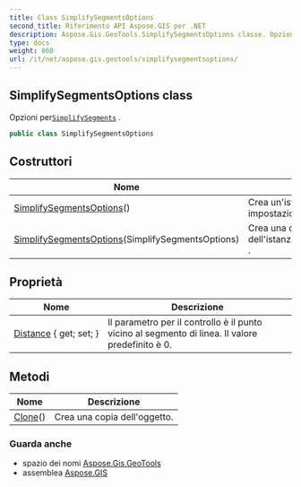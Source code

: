 ```yaml
---
title: Class SimplifySegmentsOptions
second_title: Riferimento API Aspose.GIS per .NET
description: Aspose.Gis.GeoTools.SimplifySegmentsOptions classe. Opzioni perSimplifySegments .
type: docs
weight: 860
url: /it/net/aspose.gis.geotools/simplifysegmentsoptions/
---
```

## SimplifySegmentsOptions class

Opzioni per[`SimplifySegments`](../geometryoperations/simplifysegments/) .

```csharp
public class SimplifySegmentsOptions
```

## Costruttori

| Nome | Descrizione |
| --- | --- |
| [SimplifySegmentsOptions](simplifysegmentsoptions/#constructor)() | Crea un'istanza con campi init per impostazione predefinita. |
| [SimplifySegmentsOptions](simplifysegmentsoptions/#constructor_1)(SimplifySegmentsOptions) | Crea una copia dell'istanza`SimplifySegmentsOptions` . |

## Proprietà

| Nome | Descrizione |
| --- | --- |
| [Distance](../../aspose.gis.geotools/simplifysegmentsoptions/distance/) { get; set; } | Il parametro per il controllo è il punto vicino al segmento di linea. Il valore predefinito è 0. |

## Metodi

| Nome | Descrizione |
| --- | --- |
| [Clone](../../aspose.gis.geotools/simplifysegmentsoptions/clone/)() | Crea una copia dell'oggetto. |

### Guarda anche

* spazio dei nomi [Aspose.Gis.GeoTools](../../aspose.gis.geotools/)
* assemblea [Aspose.GIS](../../)


